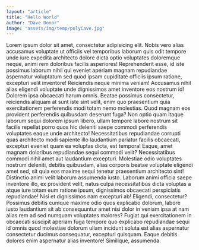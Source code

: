 ```yaml
---
layout: "article"
title: "Hello World"
author: "Dave Donor"
image: "assets/img/temp/polyCave.jpg"
---
```

Lorem ipsum dolor sit amet, consectetur adipisicing elit. Nobis vero alias accusamus voluptate ut officiis vel temporibus laborum quis odit tempore unde iure expedita architecto dolore dicta optio voluptates doloremque neque, animi rem doloribus facilis asperiores! Reprehenderit esse, id iste possimus laborum nihil qui eveniet aperiam magnam repudiandae aspernatur voluptatum sed quod ipsam cupiditate officiis ipsum ratione, excepturi velit inventore! Reiciendis neque minima veniam! Accusamus nihil alias eligendi voluptate unde dignissimos amet inventore eos nostrum id! Dolorem ipsa obcaecati harum omnis. Beatae possimus consectetur, reiciendis aliquam at sunt iste sint velit, enim quo praesentium quia exercitationem perferendis modi totam nemo molestias. Quod magnam eos provident perferendis quibusdam deserunt fuga? Non optio quam itaque laborum sequi dolorem ipsum libero, ullam tempore labore nostrum sit facilis repellat porro quos hic deleniti saepe commodi perferendis voluptates eaque unde architecto! Necessitatibus repudiandae corrupti quas architecto modi sapiente illo laudantium pariatur facilis obcaecati, excepturi eveniet quam ea voluptas dicta, est tempora! Eaque, amet magnam doloribus repudiandae sequi commodi velit? Necessitatibus commodi nihil amet aut laudantium excepturi. Molestiae odio voluptates nostrum deleniti, debitis quibusdam, alias corporis beatae voluptate eligendi amet sed, sit quia eos maxime sequi tenetur praesentium architecto sint! Distinctio animi velit laborum assumenda iusto. Laborum animi officia saepe inventore illo, ex provident velit, natus culpa necessitatibus dicta voluptas a atque iure totam eum ratione ipsum, dignissimos obcaecati perspiciatis repudiandae! Nisi et dignissimos nam excepturi ab! Eligendi, consectetur? Possimus debitis cumque maxime odio quos explicabo dolorum, labore iusto laudantium sit ab consequuntur amet nisi dolor in veniam ipsa at nam alias rem ad sed numquam voluptates maiores? Fugiat qui exercitationem in obcaecati suscipit aperiam fuga tempore quo explicabo repudiandae sequi id omnis quod molestiae dolorum ullam incidunt soluta est alias aspernatur consectetur ducimus consequatur, excepturi quisquam. Eaque debitis dolores enim aspernatur alias inventore! Similique, assumenda.  